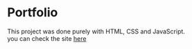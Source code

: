 # Portfolio
This project was done purely with HTML, CSS and JavaScript.<br />
you can check the site <a href="https://darling-croquembouche-109408.netlify.app/" target="_blank">here</a>
